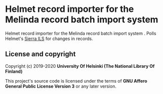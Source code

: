 # Helmet record importer for the Melinda record batch import system

Helmet record importer for the Melinda record batch import system . Polls Helmet's [Sierra ILS](https://sandbox.iii.com/iii/sierra-api/swagger/index.html) for changes in records.

## License and copyright

Copyright (c) 2019-2020 **University Of Helsinki (The National Library Of Finland)**

This project's source code is licensed under the terms of **GNU Affero General Public License Version 3** or any later version.
